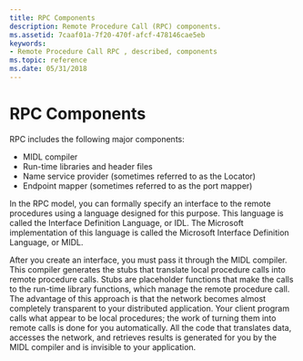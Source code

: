 ```yaml
---
title: RPC Components
description: Remote Procedure Call (RPC) components.
ms.assetid: 7caaf01a-7f20-470f-afcf-478146cae5eb
keywords:
- Remote Procedure Call RPC , described, components
ms.topic: reference
ms.date: 05/31/2018
---
```


# RPC Components

RPC includes the following major components:

-   MIDL compiler
-   Run-time libraries and header files
-   Name service provider (sometimes referred to as the Locator)
-   Endpoint mapper (sometimes referred to as the port mapper)

In the RPC model, you can formally specify an interface to the remote procedures using a language designed for this purpose. This language is called the Interface Definition Language, or IDL. The Microsoft implementation of this language is called the Microsoft Interface Definition Language, or MIDL.

After you create an interface, you must pass it through the MIDL compiler. This compiler generates the stubs that translate local procedure calls into remote procedure calls. Stubs are placeholder functions that make the calls to the run-time library functions, which manage the remote procedure call. The advantage of this approach is that the network becomes almost completely transparent to your distributed application. Your client program calls what appear to be local procedures; the work of turning them into remote calls is done for you automatically. All the code that translates data, accesses the network, and retrieves results is generated for you by the MIDL compiler and is invisible to your application.

 

 





